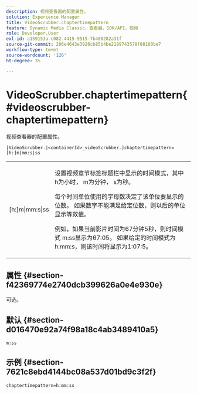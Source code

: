 ```yaml
---
description: 视频查看器的配置属性。
solution: Experience Manager
title: VideoScrubber.chaptertimepattern
feature: Dynamic Media Classic，查看器，SDK/API，视频
role: Developer,User
exl-id: a159153a-c082-4415-9515-7b480282a31f
source-git-commit: 206e4643e3926cb85b4be2189743578f88180be7
workflow-type: tm+mt
source-wordcount: '126'
ht-degree: 3%

---
```


# VideoScrubber.chaptertimepattern{#videoscrubber-chaptertimepattern}

视频查看器的配置属性。

`[VideoScrubber.|<containerId>_videoScrubber.]chaptertimepattern=[h:]m|mm:s|ss`

<table id="table_C616483932C2482CA9794DDD7313FD7C"> 
 <tbody> 
  <tr> 
   <td colname="col1"> <p> <span class="codeph"> [h:]m|mm:s|ss</span> </p> </td> 
   <td colname="col2"> <p> 设置视频章节标签标题栏中显示的时间模式，其中<span class="codeph"> h</span>为小时，<span class="codeph"> m</span>为分钟，<span class="codeph"> s</span>为秒。 </p> <p>每个时间单位使用的字母数决定了该单位要显示的位数。 如果数字不能满足给定位数，则以后的单位显示等效值。 </p> <p>例如，如果当前影片时间为67分钟5秒，则时间模式<span class="codeph"> m:ss</span>显示为67:05。 如果给定的时间模式为<span class="codeph"> h:mm:s</span>，则该时间将显示为1:07:5。 </p> </td> 
  </tr> 
 </tbody> 
</table>

## 属性 {#section-f42369774e2740dcb399626a0e4e930e}

可选。

## 默认 {#section-d016470e92a74f98a18c4ab3489410a5}

`m:ss`

## 示例 {#section-7621c8ebd4144bc08a537d01bd9c3f2f}

```
chaptertimepattern=h:mm:ss
```
